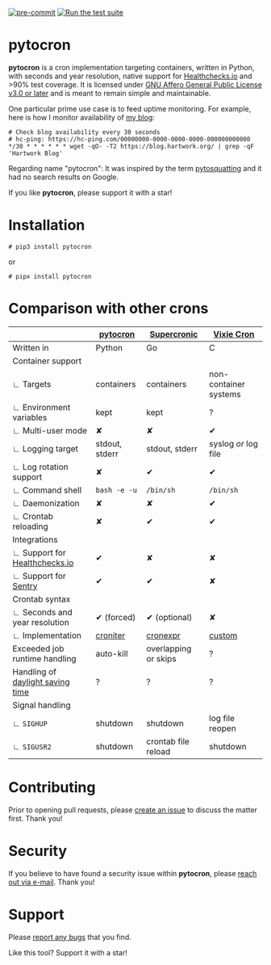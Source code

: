 [![pre-commit](https://img.shields.io/badge/pre--commit-enabled-brightgreen?logo=pre-commit)](https://github.com/pre-commit/pre-commit)
[![Run the test suite](https://github.com/hartwork/pytocron/actions/workflows/run-tests.yml/badge.svg)](https://github.com/hartwork/pytocron/actions/workflows/run-tests.yml)


# pytocron

**pytocron** is a cron implementation
targeting containers,
written in Python,
with seconds and year resolution,
native support for [Healthchecks.io](https://healthchecks.io/) and
&gt;90% test coverage.
It is licensed under
[GNU Affero General Public License v3.0 or later](https://spdx.org/licenses/AGPL-3.0-or-later.html) and
is meant to remain simple and maintainable.

One particular prime use case is to feed uptime monitoring.
For example, here is how I monitor availability of [my blog](https://blog.hartwork.org/):

```crontab
# Check blog availability every 30 seconds
# hc-ping: https://hc-ping.com/00000000-0000-0000-0000-000000000000
*/30 * * * * * * wget -qO- -T2 https://blog.hartwork.org/ | grep -qF 'Hartwork Blog'
```

Regarding name "pytocron":
It was inspired by the term [pytosquatting](https://pytosquatting.overtag.dk/) and
it had no search results on Google.

If you like **pytocron**, please support it with a star!


# Installation

```console
# pip3 install pytocron
```

or

```console
# pipx install pytocron
```


# Comparison with other crons

| &nbsp; | [pytocron](#) | [Supercronic](https://github.com/aptible/supercronic) | [Vixie Cron](https://github.com/vixie/cron) |
| -- | -- | -- | -- |
| Written in | Python | Go | C |
| Container support | &nbsp; | &nbsp; | &nbsp; |
| ∟ Targets | containers | containers | non-container systems |
| ∟ Environment variables | kept | kept | ? |
| ∟ Multi-user mode | ✘ | ✘ | ✔ |
| ∟ Logging target | stdout, stderr | stdout, stderr | syslog *or* log file |
| ∟ Log rotation support | ✘ | ✔ | ✔ |
| ∟ Command shell | `bash -e -u` | `/bin/sh` | `/bin/sh` |
| ∟ Daemonization | ✘ | ✘ | ✔ |
| ∟ Crontab reloading | ✘ | ✔ | ✔ |
| Integrations | &nbsp; | &nbsp; | &nbsp; |
| ∟ Support for [Healthchecks.io](https://healthchecks.io/) | ✔ | ✘ | ✘ |
| ∟ Support for [Sentry](https://sentry.io/) | ✔ | ✔ | ✘ |
| Crontab syntax | &nbsp; | &nbsp; | &nbsp; |
| ∟ Seconds and year resolution | ✔ (forced) | ✔ (optional) | ✘ |
| ∟ Implementation | [croniter](https://github.com/pallets-eco/croniter) | [cronexpr](https://github.com/aptible/supercronic/tree/master/cronexpr) | [custom](https://github.com/vixie/cron/blob/9cc8ab1087bb9ab861dd5595c41200683c9f6712/user.c#L41) |
| Exceeded job runtime handling | auto-kill | overlapping or skips | ? |
| Handling of [daylight saving time](https://en.wikipedia.org/wiki/Daylight_saving_time) | ? | ? | ? |
| Signal handling | &nbsp; | &nbsp; | &nbsp; |
| ∟ `SIGHUP` | shutdown | shutdown | log file reopen |
| ∟ `SIGUSR2` | shutdown | crontab file reload | shutdown |


# Contributing

Prior to opening pull requests, please [create an issue](https://github.com/hartwork/pytocron/issues) to discuss the matter first.
Thank you!


# Security

If you believe to have found a security issue within **pytocron**, please [reach out via e-mail](mailto:sebastian@pipping.org).
Thank you!


# Support

Please [report any bugs](https://github.com/hartwork/pytocron/issues) that you find.

Like this tool? Support it with a star!
